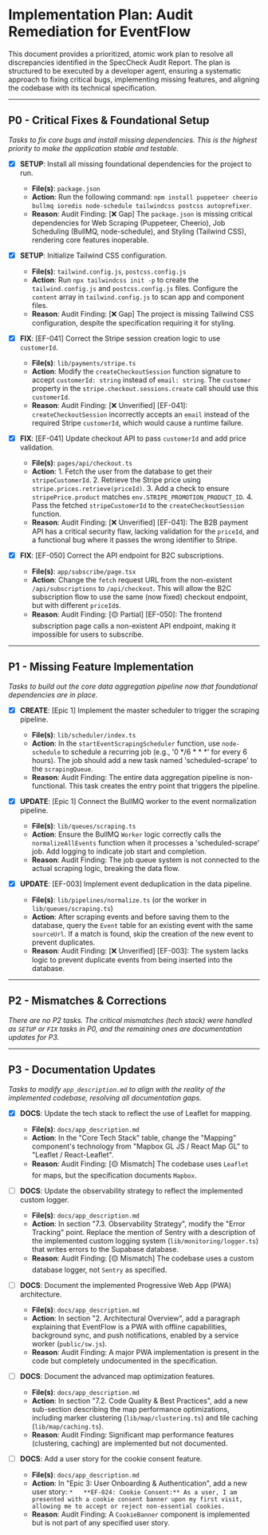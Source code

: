 # Implementation Plan: Audit Remediation for EventFlow

This document provides a prioritized, atomic work plan to resolve all discrepancies identified in the SpecCheck Audit Report. The plan is structured to be executed by a developer agent, ensuring a systematic approach to fixing critical bugs, implementing missing features, and aligning the codebase with its technical specification.

---

## P0 - Critical Fixes & Foundational Setup
*Tasks to fix core bugs and install missing dependencies. This is the highest priority to make the application stable and testable.*

- [x] **SETUP**: Install all missing foundational dependencies for the project to run.
    - **File(s)**: `package.json`
    - **Action**: Run the following command: `npm install puppeteer cheerio bullmq ioredis node-schedule tailwindcss postcss autoprefixer`.
    - **Reason**: Audit Finding: [❌ Gap] The `package.json` is missing critical dependencies for Web Scraping (Puppeteer, Cheerio), Job Scheduling (BullMQ, node-schedule), and Styling (Tailwind CSS), rendering core features inoperable.

- [x] **SETUP**: Initialize Tailwind CSS configuration.
    - **File(s)**: `tailwind.config.js`, `postcss.config.js`
    - **Action**: Run `npx tailwindcss init -p` to create the `tailwind.config.js` and `postcss.config.js` files. Configure the `content` array in `tailwind.config.js` to scan app and component files.
    - **Reason**: Audit Finding: [❌ Gap] The project is missing Tailwind CSS configuration, despite the specification requiring it for styling.

- [x] **FIX**: [EF-041] Correct the Stripe session creation logic to use `customerId`.
    - **File(s)**: `lib/payments/stripe.ts`
    - **Action**: Modify the `createCheckoutSession` function signature to accept `customerId: string` instead of `email: string`. The `customer` property in the `stripe.checkout.sessions.create` call should use this `customerId`.
    - **Reason**: Audit Finding: [❌ Unverified] [EF-041]: `createCheckoutSession` incorrectly accepts an `email` instead of the required Stripe `customerId`, which would cause a runtime failure.

- [x] **FIX**: [EF-041] Update checkout API to pass `customerId` and add price validation.
    - **File(s)**: `pages/api/checkout.ts`
    - **Action**: 1. Fetch the user from the database to get their `stripeCustomerId`. 2. Retrieve the Stripe price using `stripe.prices.retrieve(priceId)`. 3. Add a check to ensure `stripePrice.product` matches `env.STRIPE_PROMOTION_PRODUCT_ID`. 4. Pass the fetched `stripeCustomerId` to the `createCheckoutSession` function.
    - **Reason**: Audit Finding: [❌ Unverified] [EF-041]: The B2B payment API has a critical security flaw, lacking validation for the `priceId`, and a functional bug where it passes the wrong identifier to Stripe.

- [x] **FIX**: [EF-050] Correct the API endpoint for B2C subscriptions.
    - **File(s)**: `app/subscribe/page.tsx`
    - **Action**: Change the `fetch` request URL from the non-existent `/api/subscriptions` to `/api/checkout`. This will allow the B2C subscription flow to use the same (now fixed) checkout endpoint, but with different `priceId`s.
    - **Reason**: Audit Finding: [🟡 Partial] [EF-050]: The frontend subscription page calls a non-existent API endpoint, making it impossible for users to subscribe.

---

## P1 - Missing Feature Implementation
*Tasks to build out the core data aggregation pipeline now that foundational dependencies are in place.*

- [x] **CREATE**: [Epic 1] Implement the master scheduler to trigger the scraping pipeline.
    - **File(s)**: `lib/scheduler/index.ts`
    - **Action**: In the `startEventScrapingScheduler` function, use `node-schedule` to schedule a recurring job (e.g., '0 */6 * * *' for every 6 hours). The job should add a new task named 'scheduled-scrape' to the `scrapingQueue`.
    - **Reason**: Audit Finding: The entire data aggregation pipeline is non-functional. This task creates the entry point that triggers the pipeline.

- [x] **UPDATE**: [Epic 1] Connect the BullMQ worker to the event normalization pipeline.
    - **File(s)**: `lib/queues/scraping.ts`
    - **Action**: Ensure the BullMQ `Worker` logic correctly calls the `normalizeAllEvents` function when it processes a 'scheduled-scrape' job. Add logging to indicate job start and completion.
    - **Reason**: Audit Finding: The job queue system is not connected to the actual scraping logic, breaking the data flow.

- [x] **UPDATE**: [EF-003] Implement event deduplication in the data pipeline.
    - **File(s)**: `lib/pipelines/normalize.ts` (or the worker in `lib/queues/scraping.ts`)
    - **Action**: After scraping events and before saving them to the database, query the `Event` table for an existing event with the same `sourceUrl`. If a match is found, skip the creation of the new event to prevent duplicates.
    - **Reason**: Audit Finding: [❌ Unverified] [EF-003]: The system lacks logic to prevent duplicate events from being inserted into the database.

---

## P2 - Mismatches & Corrections
*There are no P2 tasks. The critical mismatches (tech stack) were handled as `SETUP` or `FIX` tasks in P0, and the remaining ones are documentation updates for P3.*

---

## P3 - Documentation Updates
*Tasks to modify `app_description.md` to align with the reality of the implemented codebase, resolving all documentation gaps.*

- [x] **DOCS**: Update the tech stack to reflect the use of Leaflet for mapping.
    - **File(s)**: `docs/app_description.md`
    - **Action**: In the "Core Tech Stack" table, change the "Mapping" component's technology from "Mapbox GL JS / React Map GL" to "Leaflet / React-Leaflet".
    - **Reason**: Audit Finding: [🟡 Mismatch] The codebase uses `Leaflet` for maps, but the specification documents `Mapbox`.

- [ ] **DOCS**: Update the observability strategy to reflect the implemented custom logger.
    - **File(s)**: `docs/app_description.md`
    - **Action**: In section "7.3. Observability Strategy", modify the "Error Tracking" point. Replace the mention of Sentry with a description of the implemented custom logging system (`lib/monitoring/logger.ts`) that writes errors to the Supabase database.
    - **Reason**: Audit Finding: [🟡 Mismatch] The codebase uses a custom database logger, not `Sentry` as specified.

- [ ] **DOCS**: Document the implemented Progressive Web App (PWA) architecture.
    - **File(s)**: `docs/app_description.md`
    - **Action**: In section "2. Architectural Overview", add a paragraph explaining that EventFlow is a PWA with offline capabilities, background sync, and push notifications, enabled by a service worker (`public/sw.js`).
    - **Reason**: Audit Finding: A major PWA implementation is present in the code but completely undocumented in the specification.

- [ ] **DOCS**: Document the advanced map optimization features.
    - **File(s)**: `docs/app_description.md`
    - **Action**: In section "7.2. Code Quality & Best Practices", add a new sub-section describing the map performance optimizations, including marker clustering (`lib/map/clustering.ts`) and tile caching (`lib/map/caching.ts`).
    - **Reason**: Audit Finding: Significant map performance features (clustering, caching) are implemented but not documented.

- [ ] **DOCS**: Add a user story for the cookie consent feature.
    - **File(s)**: `docs/app_description.md`
    - **Action**: In "Epic 3: User Onboarding & Authentication", add a new user story: `*   **EF-024: Cookie Consent:** As a user, I am presented with a cookie consent banner upon my first visit, allowing me to accept or reject non-essential cookies.`
    - **Reason**: Audit Finding: A `CookieBanner` component is implemented but is not part of any specified user story.